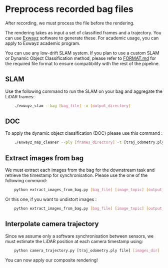 # Preprocess recorded bag files
After recording, we must process the file before the rendering.

The rendering takes as input a set of classified frames and a trajectory. You can use [Exwayz](https://www.exwayz.fr/) software to generate these. For academic usage, you can apply to Exwayz academic program. 

You can use any low-drift SLAM system. If you plan to use a custom SLAM or Dynamic Object Classification method, please refer to [FORMAT.md](FORMAT.md) for the required file format to ensure compatibility with the rest of the pipeline.

## SLAM
Use the following command to run the SLAM on your bag and aggregate the LiDAR frames:

```bash
    ./exwayz_slam --bag [bag_file] -o [output_directory]
```

## DOC
To apply the dynamic object classification (DOC) please use this command :

```bash
    ./exwayz_map_cleaner --ply [frames_directory] -t [traj_odometry.ply file]
```

## Extract images from bag
We must extract each images from the bag for the downstream task and retrieve the timestamp for synchronisation. Please use the one of the following command: 

```bash
    python extract_images_from_bag.py [bag_file] [image_topic] [output_dir]
```

Or this one, if you want to undistort images :

```bash
    python extract_images_from_bag.py [bag_file] [image_topic] [output_dir] --intrinsic [calib.json]
```

## Interpolate camera trajectory
Since we assume only a software synchronisation between sensors, we must estimate the LiDAR position at each camera timestamp using:

```bash
    python camera_trajectory.py [traj_odometry.ply file] [images_dir] [output_file.ply]
```

You can now apply our composite rendering!